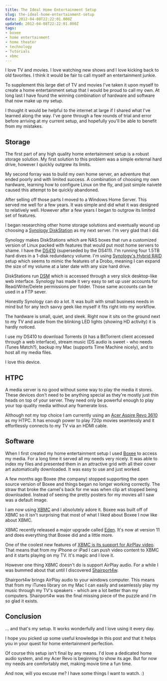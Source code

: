 ```yaml
---
title: The Ideal Home Entertainment Setup
slug: the-ideal-home-entertainment-setup
date: 2012-04-08T22:22:01.000Z
updated: 2012-04-08T22:22:01.000Z
tags:
- boxee
- home entertainment
- home theater
- technology
- Tutorials
- xbmc
---
```


I love TV and movies.  I love watching new shows and I love kicking back to old favorites.  I think it would be fair to call myself an entertainment junkie.

To supplement this large diet of TV and movies I've taken it upon myself to create a home entertainment setup that I would be proud to call my own.  At long last I have found the winning combination of hardware and software that now make up my setup.

I thought it would be helpful to the internet at large if I shared what I've learned along the way.  I've gone through a few rounds of trial and error before arriving at my current setup, and hopefully you'll be able to benefit from my mistakes.

<!--more-->
<h2>Storage</h2>
The first part of any high quality home entertainment setup is a robust storage solution.  My first solution to this problem was a simple external hard drive, however I quickly outgrew its limits.

My second forray was to build my own home server, an adventure that ended poorly and with limited success.  A combination of choosing my own hardware, learning how to configure Linux on the fly, and just simple naiveté caused this attempt to be quickly abandoned.

After selling off those parts I moved to a Windows Home Server.  This served me well for a few years.  It was simple and did what it was designed to relatively well.  However after a few years I began to outgrow its limited set of features.

I began researching other home storage solutions and eventually wound up choosing a <a href="http://www.synology.com/us/index.php">Synology DiskStation</a> as my next server.  I'm very glad that I did.

Synology makes DiskStations which are NAS boxes that run a customized version of Linux packed with features that would put most home servers to shame.  I have the <a href="http://www.synology.com/us/products/ds410/">DS410</a> (superseded by the DS411).  I'm running four 1.5TB hard dives in a 1-disk redundancy volume. I'm using <a href="http://www.synology.com/us/products/features/RAID.php">Synology's Hybrid RAID</a> setup which seems to mimic the features of a Drobo, meaning I can expand the size of my volume at a later date with any size hard drive. 

DiskStations run <a href="http://www.synology.com/dsm/index.php?lang=us">DSM</a> which is accessed through a very slick desktop-like web interface. Synology has made it very easy to set up user accounts for Read/Write/Delete permissions per folder. Those same accounts can be used in a FTP sever.  

Honestly Synology can do a lot. It was built with small business needs in mind but for any tech savvy geek like myself it fits right into my workflow. 

The hardware is small, quiet, and sleek. Right now it sits on the ground next to my TV and aside from the blinking LED lights (showing HD activity) it is hardly noticed. 

I use my DS410 to download Torrents (it has a BitTorrent client accessed through a web interface), stream music (DS audio is sweet - who needs iTunes Match?), backup my Mac (supports Time Machine nicely), and to host all my media files. 

I love this device. 

<h2>HTPC</h2>
A media server is no good without some way to play the media it stores.  These devices don't need to be anything special as they're mostly just thin heads on top of your server.  They need only be powerful enough to play your top quality media without any framerate loss. 

Although not my top choice I am currently using an <a href="http://www.newegg.com/Product/Product.aspx?Item=N82E16883103235">Acer Aspire Revo 3610</a> as my HTPC. It has enough power to play 720p movies seamlessly and it effortlessly connects to my TV via an HDMI cable.

<h2>Software</h2>
When I first created my home entertainment setup I used <a href="http://boxee.tv">Boxee</a> to access my media.  For a long time it served all my needs very nicely.  It was able to index my files and presented them in an attractive grid with all their cover art automatically downloaded.  It was easy to use and just worked.

A few months ago Boxee (the company) stopped supporting the open source version of Boxee and things began no longer working correctly.  The straw that broke the camel's back for me was when clip art stopped being downloaded.  Instead of seeing the pretty posters for my movies all I saw was a default image.

I am now using <a href="http://xbmc.org/">XBMC</a> and I absolutely adore it.  Boxee was built off of XBMC so it isn't surprising that most of what I liked about Boxee I now like about XBMC.

XBMC recently released a major upgrade called <a href="http://xbmc.org/natethomas/2012/03/24/xbmc-11-0-eden/">Eden</a>.  It's now at version 11 and does everything that Boxee did and a little more.

One of the coolest new features of <a href="http://wiki.xbmc.org/index.php?title=AirPlay">XBMC is its support for AirPlay video</a>.  That means that from my iPhone or iPad I can push video content to XBMC and it starts playing on my TV.  It's magic and I love it.

However one thing XBMC doesn't do is support AirPlay audio.  For a while I was bummed about that until I discovered <a href="http://sourceforge.net/projects/shairport4w/">Shairport4w</a>.

Shairport4w brings AirPlay audio to your windows computer.  This means that from my iTunes library on my Mac I can easily and seamlessly play my music through my TV's speakers - which are a lot better than my computers.  Shairport4w was the final missing piece of the puzzle and I'm so glad it exists.


<h2>Conclusion</h2>

... and that's my setup.  It works wonderfully and I love using it every day.

I hope you picked up some useful knowledge in this post and that it helps you in your quest for home entertainment perfection.

Of course this setup isn't final by any means.  I'd love a dedicated home audio system, and my Acer Revo is beginning to show its age.  But for now my needs are comfortably met, making movie time a fun time.

And now, will you excuse me?  I have some things I want to watch. :)

